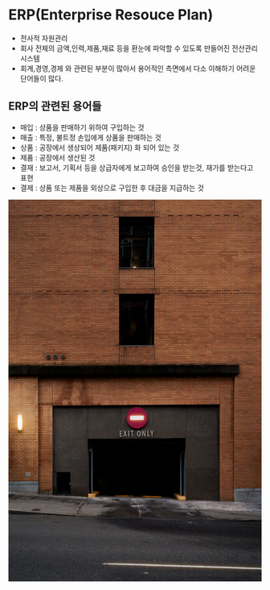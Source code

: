 # ERP(Enterprise Resouce Plan)

- 전사적 자원관리
- 회사 전체의 금액,인력,제품,재료 등을 환눈에 파악할 수 있도록 만들어진 전산관리 시스템
- 회계,경영,경제 와 관련된 부분이 많아서 용어적인 측면에서 다소 이해하기 어려운 단어들이 많다.

## ERP의 관련된 용어들

- 매입 : 상품을 판매하기 위하여 구입하는 것
- 매출 : 특정, 불트정 손입에게 상품을 판매하는 것
- 상품 : 공장에서 생상되어 제품(패키지) 화 되어 있는 것
- 제품 : 공장에서 생산된 것
- 결재 : 보고서, 기획서 등을 상급자에게 보고하여 승인을 받는것, 재가를 받는다고 표현
- 결제 : 상품 또는 제품을 외상으로 구입한 후 대금을 지급하는 것

![이미지 추가](image.jpg)
